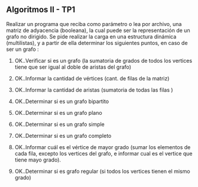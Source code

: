 ## Algoritmos II - TP1

 Realizar un programa que reciba como parámetro o lea por archivo, una matriz de adyacencia (booleana),
 la cual puede ser la representación de un grafo no dirigido.
 Se pide realizar la carga en una estructura dinámica (multilistas), y a partir de ella
 determinar los siguientes puntos, en caso de ser un grafo :
 
 
 
 1) OK..Verificar si es un grafo (la sumatoria de grados de todos los vertices tiene que ser igual al doble de aristas del grafo)
 
 2) OK..Informar la cantidad de vértices (cant. de filas de la matriz)
 
 3) OK..Informar la cantidad de aristas (sumatoria de todas las filas )
 
 4) OK..Determinar si es un grafo bipartito
 
 5) OK..Determinar si es un grafo plano
 
 6) OK..Determinar si es un grafo simple
 
 7) OK..Determinar si es un grafo completo

 8) OK..Informar cuál es el vértice de mayor grado (sumar los elementos de cada fila, excepto los vertices del grafo, 
    e informar cual es el vertice que tiene mayo grado).
    
 9) OK..Determinar si es grafo regular (si todos los vertices tienen el mismo grado)
 


  
